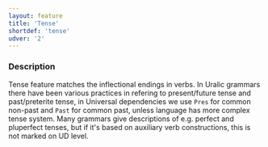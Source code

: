 ```yaml
---
layout: feature
title: 'Tense'
shortdef: 'tense'
udver: '2'
---
```


### Description

Tense feature matches the inflectional endings in verbs.  In Uralic grammars
there have been various practices in refering to present/future tense and
past/preterite tense, in Universal dependencies we use `Pres` for common
non-past and `Past` for common past, unless language has more complex tense
system. Many grammars give descriptions of e.g. perfect and pluperfect tenses,
but if it's based on auxiliary verb constructions, this is not marked on UD
level.
<!-- Interlanguage links updated Po 11. listopadu 2024, 20:10:08 CET -->
